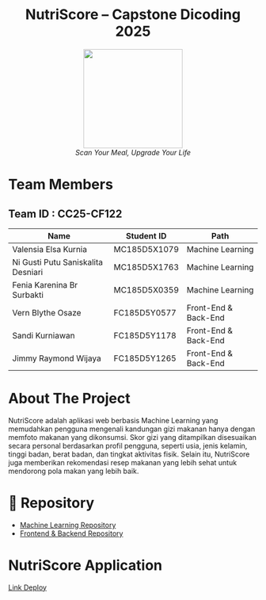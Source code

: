 <div align="center">
  <h1>
    NutriScore – Capstone Dicoding 2025
  </h1>
</div>

<div align="center">
  <img src="https://avatars.githubusercontent.com/u/213302541?s=400&u=da11f034bbf98d0b9f0581b91be7e60a9637e481&v=4" width="200" height="200"><br>
  <i>Scan Your Meal, Upgrade Your Life</i>
</div>

# Team Members
## Team ID : CC25-CF122

| Name                   | Student ID  | Path               |
|------------------------|-------------|--------------------|
| Valensia Elsa Kurnia        | MC185D5X1079 | Machine Learning   |
| Ni Gusti Putu Saniskalita Desniari | MC185D5X1763 | Machine Learning   |
| Fenia Karenina Br Surbakti        | MC185D5X0359 | Machine Learning   |
| Vern Blythe Osaze             | FC185D5Y0577 | Front-End & Back-End    |
| Sandi Kurniawan       | FC185D5Y1178 | Front-End & Back-End |
| Jimmy Raymond Wijaya       | FC185D5Y1265 | Front-End & Back-End |

# About The Project

NutriScore adalah aplikasi web berbasis Machine Learning yang memudahkan pengguna mengenali kandungan gizi makanan hanya dengan memfoto makanan yang dikonsumsi. Skor gizi yang ditampilkan disesuaikan secara personal berdasarkan profil pengguna, seperti usia, jenis kelamin, tinggi badan, berat badan, dan tingkat aktivitas fisik. Selain itu, NutriScore juga memberikan rekomendasi resep makanan yang lebih sehat untuk mendorong pola makan yang lebih baik.

# 📁 Repository

- [Machine Learning Repository](https://github.com/Capstone-NutriScore/Machine-Learning)
- [Frontend & Backend Repository](https://github.com/Capstone-NutriScore/febe)

# NutriScore Application

[Link Deploy](http://nutriscoree.netlify.app)



